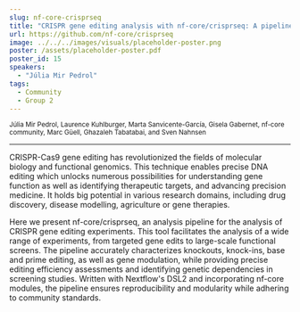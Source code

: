 ```yaml
---
slug: nf-core-crisprseq
title: "CRISPR gene editing analysis with nf-core/crisprseq: A pipeline for targeted and screening experiments"
url: https://github.com/nf-core/crisprseq
image: ../../../images/visuals/placeholder-poster.png
poster: /assets/placeholder-poster.pdf
poster_id: 15
speakers:
  - "Júlia Mir Pedrol"
tags:
  - Community
  - Group 2
---
```


<div className="mb-8">
  <small className="typo-small">
    Júlia	Mir Pedrol, Laurence Kuhlburger, Marta Sanvicente-García, Gisela Gabernet, nf-core community, Marc Güell, Ghazaleh Tabatabai, and Sven Nahnsen
  </small>
</div>

<hr className="border-t border-gray-50 mb-4 opacity-20" />

CRISPR-Cas9 gene editing has revolutionized the fields of molecular biology and functional genomics. This technique enables precise DNA editing which unlocks numerous possibilities for understanding gene function as well as identifying therapeutic targets, and advancing precision medicine. It holds big potential in various research domains, including drug discovery, disease modelling, agriculture or gene therapies. 

Here we present nf-core/crisprseq, an analysis pipeline for the analysis of CRISPR gene editing experiments. This tool facilitates the analysis of a wide range of experiments, from targeted gene edits to large-scale functional screens. The pipeline accurately characterizes knockouts, knock-ins, base and prime editing, as well as gene modulation, while providing precise editing efficiency assessments and identifying genetic dependencies in screening studies. Written with Nextflow's DSL2 and incorporating nf-core modules, the pipeline ensures reproducibility and modularity while adhering to community standards.